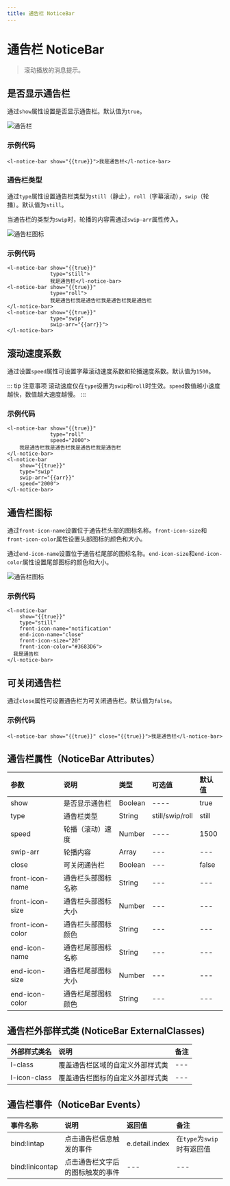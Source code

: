 ```yaml
---
title: 通告栏 NoticeBar
---
```


# <H2Icon/> 通告栏 NoticeBar

> 滚动播放的消息提示。

## 是否显示通告栏

通过`show`属性设置是否显示通告栏。默认值为`true`。

![通告栏](https://imglf3.nosdn0.126.net/img/RW5CNXdoVFJDVmorVkllT2NXR2toQUUzZGswaEdxd0llbnV6MlgrVjI4cWRtNElhdDgwODJBPT0.png?imageView&thumbnail=500x0&quality=96&stripmeta=0)

### 示例代码

```wxml
<l-notice-bar show="{{true}}">我是通告栏</l-notice-bar>
```

### 通告栏类型

通过`type`属性设置通告栏类型为`still`（静止），`roll`（字幕滚动），`swip`（轮播）。默认值为`still`。

当通告栏的类型为`swip`时，轮播的内容需通过`swip-arr`属性传入。

![通告栏图标](https://imglf4.nosdn0.126.net/img/RW5CNXdoVFJDVmorVkllT2NXR2toQnpIajA1VElGaU5rMUR3YnRFUERtUE56Ykl0Mk5QWHpnPT0.png?imageView&thumbnail=500x0&quality=96&stripmeta=0)

### 示例代码

```wxml
<l-notice-bar show="{{true}}" 
              type="still">
              我是通告栏</l-notice-bar>
<l-notice-bar show="{{true}}" 
              type="roll">
              我是通告栏我是通告栏我是通告栏我是通告栏
</l-notice-bar>
<l-notice-bar show="{{true}}" 
              type="swip" 
              swip-arr="{{arr}}">
</l-notice-bar>
```

## 滚动速度系数

通过设置`speed`属性可设置字幕滚动速度系数和轮播速度系数。默认值为`1500`。

::: tip 注意事项
滚动速度仅在`type`设置为`swip`和`roll`时生效。`speed`数值越小速度越快，数值越大速度越慢。
:::

### 示例代码

```wxml
<l-notice-bar show="{{true}}" 
              type="roll" 
              speed="2000">
    我是通告栏我是通告栏我是通告栏我是通告栏
</l-notice-bar>
<l-notice-bar 
    show="{{true}}" 
    type="swip" 
    swip-arr="{{arr}}" 
    speed="2000">
</l-notice-bar>
```

## 通告栏图标

通过`front-icon-name`设置位于通告栏头部的图标名称。`front-icon-size`和`front-icon-color`属性设置头部图标的颜色和大小。

通过`end-icon-name`设置位于通告栏尾部的图标名称。`end-icon-size`和`end-icon-color`属性设置尾部图标的颜色和大小。

![通告栏图标](https://imglf5.nosdn0.126.net/img/RW5CNXdoVFJDVmorVkllT2NXR2toRG1rdk04ZTlKdjZmMHpKY2VJL2o4b1RVVjFTbTkwK2pnPT0.png?imageView&thumbnail=500x0&quality=96&stripmeta=0)

### 示例代码

```wxml
<l-notice-bar 
    show="{{true}}" 
    type="still" 
    front-icon-name="notification" 
    end-icon-name="close" 
    front-icon-size="20"
    front-icon-color="#3683D6"> 
  我是通告栏
</l-notice-bar>
```

## 可关闭通告栏

通过`close`属性可设置通告栏为可关闭通告栏。默认值为`false`。

### 示例代码

```wxml
<l-notice-bar show="{{true}}" close="{{true}}">我是通告栏</l-notice-bar>
```


## 通告栏属性（NoticeBar Attributes）

| 参数   | 说明 | 类型 | 可选值 | 默认值 |  
|:----|:----|:----|:----|:----|
| show | 是否显示通告栏 | Boolean | ---- | true |
| type | 通告栏类型 | String | still/swip/roll | still |
| speed | 轮播（滚动）速度 | Number | ---- | 1500 |
| swip-arr | 轮播内容 | Array | --- | --- |
| close | 可关闭通告栏 | Boolean | --- | false |
| front-icon-name | 通告栏头部图标名称 | String | --- | --- |
| front-icon-size | 通告栏头部图标大小 | Number | --- | --- |
| front-icon-color | 通告栏头部图标颜色 | String | --- | --- |
| end-icon-name | 通告栏尾部图标名称 | String | --- | --- |
| end-icon-size | 通告栏尾部图标大小 | Number | --- | --- |
| end-icon-color | 通告栏尾部图标颜色 | String | --- | --- |

## 通告栏外部样式类 (NoticeBar ExternalClasses)

| 外部样式类名    | 说明    | 备注 |
|:----|:----|:----|
| l-class | 覆盖通告栏区域的自定义外部样式类 | --- | 
| l-icon-class | 覆盖通告栏图标的自定义外部样式类 | --- | 

## 通告栏事件（NoticeBar Events）
 
| 事件名称   | 说明   | 返回值   | 备注   | 
|:----|:----|:----|:----|
| bind:lintap | 点击通告栏信息触发的事件 | e.detail.index | 在`type`为`swip`时有返回值 |
| bind:linicontap | 点击通告栏文字后的图标触发的事件 | --- | --- |

<RightMenu />

